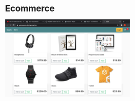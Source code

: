 # Ecommerce

<img alt='pyShop img' width='410' src="https://github.com/HeyIam-Tim/Ecommerce/blob/master/ecomm.png">